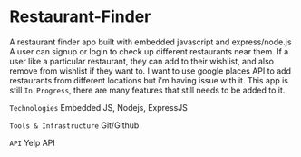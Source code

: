 # Restaurant-Finder
A restaurant finder app built with embedded javascript and express/node.js
A user can signup or login to check up different restaurants near them.
If a user like a particular restaurant, they can add to their wishlist, and also remove from wishlist if they want to.
I want to use google places API to add restaurants from different locations but i'm having issue with it.
This app is still `In Progress`, there are many features that still needs to be added to it.

`Technologies`
Embedded JS, Nodejs, ExpressJS

`Tools & Infrastructure`
Git/Github

`API`
Yelp API
